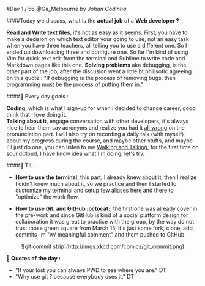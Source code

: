 #Day 1 / 56
@Ga_Melbourne by *Johan Codinha*.  

####Today we discuss, what is the **actual job** of a **Web developer ?**  

**Read and Write text files**, it's not as easy as it seems. First, you have to make a decision on which text editor your going to use, not an easy task when you have three teachers, all telling you to use a different one. So I ended up downloading three and configure one. So far I'm kind of using Vim for quick text edit from the terminal and Sublime to write code and Markdown pages like this one.
**Solving problems** aka debugging, is the other part of the job, after the discusion went a little bt philisofic agreeing on this quote : "If debugging is the process of removing bugs, then programming must be the process of putting them in."  

####:dart: Every day goals :  

**Coding**, which is what I sign-up for when i decided to change career, good think that I love doing it.  
**Talking about it**, engage conversation with other developers, it's always nice to hear them say acronyms and realize you had it [all wrong](https://twitter.com/JohanCodinha/status/710046478752989184) on the pronunciation part. I will also try on recording a daily talk (with myself) about my progress during the course, and maybe other stuffs, and maybe I'll just do one, you can listen to me [Walking and Talking](https://soundcloud.com/johan-c-819300950/sets/walks-and-talks), for the first time on soundCloud, I have know idea what I'm doing, let's try.

####:book: TIL :

- **How to use the terminal**, this part, I already knew about it, then I realize I didn't knew much about it, so we practice and then I started to customize my terminal and setup few aliases here and there to "optimize" the work flow.  

- **How to use Git, and [GitHub :octocat:](https://github.com/JohanCodinha)**, the first one was already cover in the pre-work and since GitHub is kind of a social platform design for collaboration it was great to practice with the group, by the way do not trust those green square from March 15, it's just some fork, clone, add, commits -m "w/ meaningful comment" and them pushed to GitHub.  
<center>![git commit strip](http://imgs.xkcd.com/comics/git_commit.png)</center>

**:shell: Quotes of the day :**
- "If your lost you can always PWD to see where you are." DT
- "Why use git ? because everybody uses it." DT